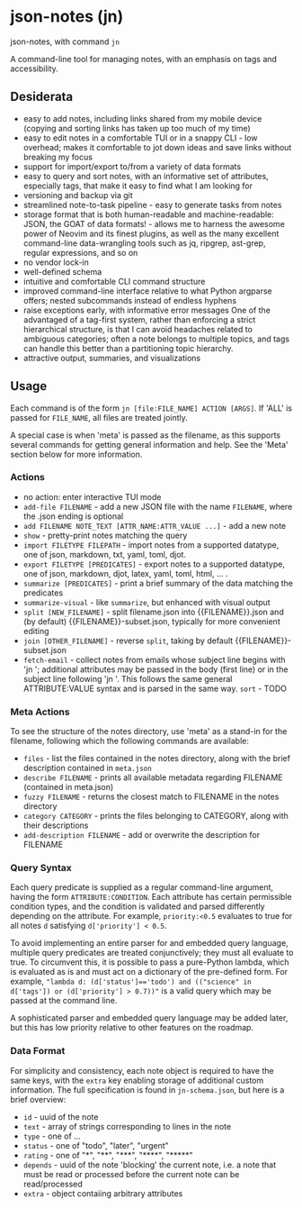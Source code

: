 # json-notes (jn)

json-notes, with command `jn`

A command-line tool for managing notes, with an emphasis on tags and accessibility.

## Desiderata

* easy to add notes, including links shared from my mobile device (copying and sorting links has taken up too much of my time)
* easy to edit notes in a comfortable TUI or in a snappy CLI - low overhead; makes it comfortable to jot down ideas and save links without breaking my focus
* support for import/export to/from a variety of data formats
* easy to query and sort notes, with an informative set of attributes, especially tags, that make it easy to find what I am looking for
* versioning and backup via git
* streamlined note-to-task pipeline - easy to generate tasks from notes
* storage format that is both human-readable and machine-readable: JSON, the GOAT of data formats! - allows me to harness the awesome power of Neovim and its finest plugins, as well as the many excellent command-line data-wrangling tools such as jq, ripgrep, ast-grep, regular expressions, and so on
* no vendor lock-in
* well-defined schema
* intuitive and comfortable CLI command structure
* improved command-line interface relative to what Python argparse offers; nested subcommands instead of endless hyphens
* raise exceptions early, with informative error messages
One of the advantaged of a tag-first system, rather than enforcing a strict hierarchical structure, is that I can avoid headaches related to ambiguous categories; often a note belongs to multiple topics, and tags can handle this better than a partitioning topic hierarchy.
* attractive output, summaries, and visualizations

## Usage

Each command is of the form `jn [file:FILE_NAME] ACTION [ARGS]`. If 'ALL' is passed for `FILE_NAME`, all files are treated jointly.

A special case is when 'meta' is passed as the filename, as this supports several commands for getting general information and help. See the 'Meta' section below for more information.

### Actions

* no action: enter interactive TUI mode
* `add-file FILENAME` - add a new JSON file with the name `FILENAME`, where the .json ending is optional
* `add FILENAME NOTE_TEXT [ATTR_NAME:ATTR_VALUE ...]` - add a new note
* `show` - pretty-print notes matching the query
* `import FILETYPE FILEPATH` - import notes from a supported datatype, one of json, markdown, txt, yaml, toml, djot.
* `export FILETYPE [PREDICATES]` - export notes to a supported datatype, one of json, markdown, djot, latex, yaml, toml, html, ... .
* `summarize [PREDICATES]` - print a brief summary of the data matching the predicates
* `summarize-visual` - like `summarize`, but enhanced with visual output
* `split [NEW_FILENAME]` - split filename.json into {{FILENAME}}.json and (by default) {{FILENAME}}-subset.json, typically for more convenient editing
* `join [OTHER_FILENAME]` - reverse `split`, taking by default {{FILENAME}}-subset.json
* `fetch-email` - collect notes from emails whose subject line begins with 'jn '; additional attributes may be passed in the body (first line) or in the subject line following 'jn '. This follows the same general ATTRIBUTE:VALUE syntax and is parsed in the same way.
`sort` - TODO

### Meta Actions

To see the structure of the notes directory, use 'meta' as a stand-in for the filename, following which the following commands are available:

* `files` - list the files contained in the notes directory, along with the brief description contained in `meta.json`
* `describe FILENAME` - prints all available metadata regarding FILENAME (contained in meta.json)
* `fuzzy FILENAME` - returns the closest match to FILENAME in the notes directory
* `category CATEGORY` - prints the files belonging to CATEGORY, along with their descriptions
* `add-description FILENAME` - add or overwrite the description for FILENAME

### Query Syntax

Each query predicate is supplied as a regular command-line argument, having the form `ATTRIBUTE:CONDITION`. Each attribute has certain permissible condition types, and the condition is validated and parsed differently depending on the attribute. For example, `priority:<0.5` evaluates to true for all notes `d` satisfying `d['priority'] < 0.5`.

To avoid implementing an entire parser for and embedded query language, multiple query predicates are treated conjunctively; they must all evaluate to true. To circumvent this, it is possible to pass a pure-Python lambda, which is evaluated as is and must act on a dictionary of the pre-defined form. For example, `"lambda d: (d['status']=='todo') and (("science" in d['tags']) or (d['priority'] > 0.7))"` is a valid query which may be passed at the command line.

A sophisticated parser and embedded query language may be added later, but this has low priority relative to other features on the roadmap.

### Data Format

For simplicity and consistency, each note object is required to have the same keys, with the `extra` key enabling storage of additional custom information. The full specification is found in `jn-schema.json`, but here is a brief overview:

* `id` - uuid of the note
* `text` - array of strings corresponding to lines in the note
* `type` - one of ...
* `status` - one of "todo", "later", "urgent"
* `rating` - one of "\*", "\*\*", "\*\*\*", "\*\*\*\*", "\*\*\*\*\*"
* `depends` - uuid of the note 'blocking' the current note, i.e. a note that must be read or processed before the current note can be read/processed
* `extra` - object contaiing arbitrary attributes
